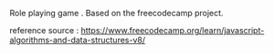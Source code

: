 
Role playing game . Based on the freecodecamp project.

reference source : https://www.freecodecamp.org/learn/javascript-algorithms-and-data-structures-v8/
